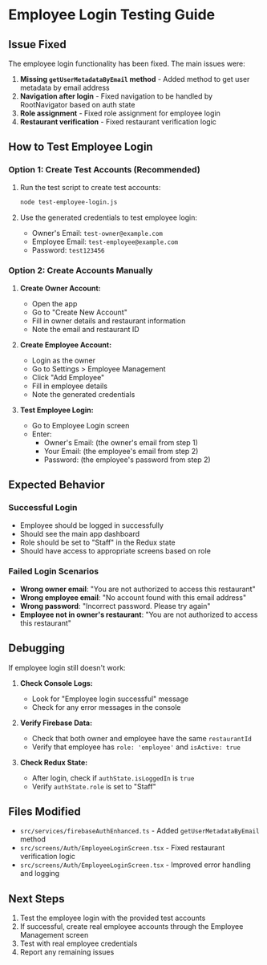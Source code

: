 # Employee Login Testing Guide

## Issue Fixed
The employee login functionality has been fixed. The main issues were:

1. **Missing `getUserMetadataByEmail` method** - Added method to get user metadata by email address
2. **Navigation after login** - Fixed navigation to be handled by RootNavigator based on auth state
3. **Role assignment** - Fixed role assignment for employee login
4. **Restaurant verification** - Fixed restaurant verification logic

## How to Test Employee Login

### Option 1: Create Test Accounts (Recommended)
1. Run the test script to create test accounts:
   ```bash
   node test-employee-login.js
   ```

2. Use the generated credentials to test employee login:
   - Owner's Email: `test-owner@example.com`
   - Employee Email: `test-employee@example.com`
   - Password: `test123456`

### Option 2: Create Accounts Manually
1. **Create Owner Account:**
   - Open the app
   - Go to "Create New Account"
   - Fill in owner details and restaurant information
   - Note the email and restaurant ID

2. **Create Employee Account:**
   - Login as the owner
   - Go to Settings > Employee Management
   - Click "Add Employee"
   - Fill in employee details
   - Note the generated credentials

3. **Test Employee Login:**
   - Go to Employee Login screen
   - Enter:
     - Owner's Email: (the owner's email from step 1)
     - Your Email: (the employee's email from step 2)
     - Password: (the employee's password from step 2)

## Expected Behavior

### Successful Login
- Employee should be logged in successfully
- Should see the main app dashboard
- Role should be set to "Staff" in the Redux state
- Should have access to appropriate screens based on role

### Failed Login Scenarios
- **Wrong owner email**: "You are not authorized to access this restaurant"
- **Wrong employee email**: "No account found with this email address"
- **Wrong password**: "Incorrect password. Please try again"
- **Employee not in owner's restaurant**: "You are not authorized to access this restaurant"

## Debugging

If employee login still doesn't work:

1. **Check Console Logs:**
   - Look for "Employee login successful" message
   - Check for any error messages in the console

2. **Verify Firebase Data:**
   - Check that both owner and employee have the same `restaurantId`
   - Verify that employee has `role: 'employee'` and `isActive: true`

3. **Check Redux State:**
   - After login, check if `authState.isLoggedIn` is `true`
   - Verify `authState.role` is set to "Staff"

## Files Modified

- `src/services/firebaseAuthEnhanced.ts` - Added `getUserMetadataByEmail` method
- `src/screens/Auth/EmployeeLoginScreen.tsx` - Fixed restaurant verification logic
- `src/screens/Auth/EmployeeLoginScreen.tsx` - Improved error handling and logging

## Next Steps

1. Test the employee login with the provided test accounts
2. If successful, create real employee accounts through the Employee Management screen
3. Test with real employee credentials
4. Report any remaining issues

